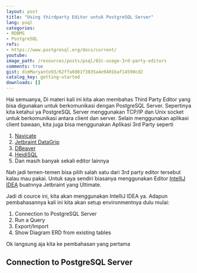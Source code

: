 ```yaml
---
layout: post
title: "Using thirdparty Editor untuk PostgreSQL Server"
lang: psql
categories:
- RDBMS
- PostgreSQL
refs: 
- https://www.postgresql.org/docs/current/
youtube: 
image_path: /resources/posts/psql/02c-usage-3rd-party-editors
comments: true
gist: dimMaryanto93/62ffa0d81f3835a4e9401baf14590cd2
catalog_key: getting-started
downloads: []
---
```


Hai semuanya, Di materi kali ini kita akan membahas Third Party Editor yang bisa digunakan untuk berkomunikasi dengan PostgreSQL Server. Sepertinya kita ketahui ya PostgreSQL Server menggunakan TCP/IP dan Unix socket untuk berkomunikasi antara client dan server. Selain menggunakan aplikasi client bawaan, kita juga bisa menggunakan Aplikasi 3rd Party seperti 

1. [Navicate](https://www.navicat.com/en/products/navicat-for-postgresql)
2. [Jetbraint DataGrip](https://www.jetbrains.com/datagrip/)
3. [DBeaver](https://dbeaver.io)
4. [HeidiSQL](https://www.heidisql.com)
5. Dan masih banyak sekali editor lainnya

Nah jadi temen-temen bisa pilih salah satu dari 3rd party editor tersebut kalau mau pakai. Untuk saya sendiri biasanya menggunakan Editor [IntelliJ IDEA](https://www.jetbrains.com/idea/) buatnnya Jetbraint yang Ultimate.

Jadi di cource ini, kita akan menggunakan IntelliJ IDEA ya. Adapun pembahasannya kali ini kita akan setup environmentnya dulu mulai:

1. Connection to PostgreSQL Server
2. Run a Query
3. Export/Import
4. Show Diagram ERD from existing tables

Ok langsung aja kita ke pembahasan yang pertama

## Connection to PostgreSQL Server